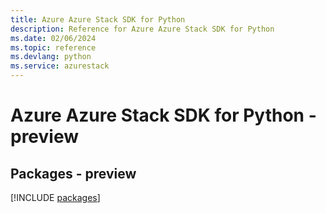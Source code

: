 ```yaml
---
title: Azure Azure Stack SDK for Python
description: Reference for Azure Azure Stack SDK for Python
ms.date: 02/06/2024
ms.topic: reference
ms.devlang: python
ms.service: azurestack
---
```

# Azure Azure Stack SDK for Python - preview
## Packages - preview
[!INCLUDE [packages](azure-stack-index.md)]